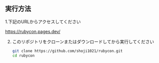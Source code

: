 ## 実行方法
1.下記のURLからアクセスしてください

https://rubycon.pages.dev/

2. このリポジトリをクローンまたはダウンロードしてから実行してください

   ```bash
   git clone https://github.com/shoji1021/rubycon.git
   cd rubycon
